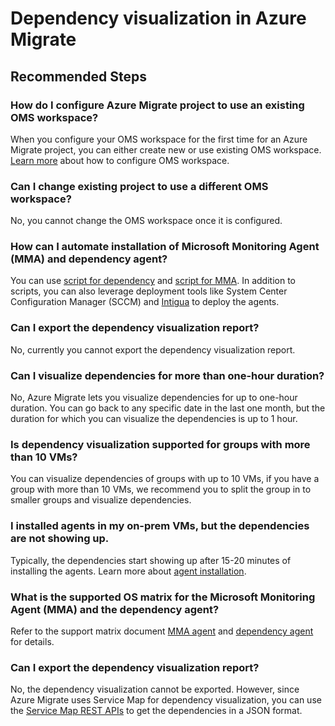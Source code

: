 <properties
	pageTitle="Dependency visualization in Azure Migrate"
	description="Issues and guidance regarding dependency visualization in Azure Migrate"
	service="microsoft.migrate"
	resource="projects"
	authors="shijojoy"
	ms.author="shijoy"
	displayOrder=""
	selfHelpType="generic"
	supportTopicIds="32631899"
	resourceTags=""
	productPesIds="16348"
	cloudEnvironments="public"
	articleId="3b90d80e-a991-4984-8f86-ddcd06a9a612"
/>

# Dependency visualization in Azure Migrate

## **Recommended Steps**

### **How do I configure Azure Migrate project to use an existing OMS workspace?**
When you configure your OMS workspace for the first time for an Azure Migrate project, you can either create new or use existing OMS workspace. [Learn more](https://docs.microsoft.com/azure/migrate/how-to-create-group-machine-dependencies#associate-a-log-analytics-workspace) about how to configure OMS workspace.

### **Can I change existing project to use a different OMS workspace?**
No, you cannot change the OMS workspace once it is configured.

### **How can I automate installation of Microsoft Monitoring Agent (MMA) and dependency agent?**
You can use [script for dependency](https://docs.microsoft.com/azure/monitoring/monitoring-service-map-configure#installation-script-examples) and [script for MMA](https://gallery.technet.microsoft.com/scriptcenter/Install-OMS-Agent-with-2c9c99ab). In addition to scripts, you can also leverage deployment tools like System Center Configuration Manager (SCCM) and [Intigua](https://www.intigua.com/getting-started-intigua-for-azure-migration) to deploy the agents.

### **Can I export the dependency visualization report?**
No, currently you cannot export the dependency visualization report. 

### **Can I visualize dependencies for more than one-hour duration?**
No, Azure Migrate lets you visualize dependencies for up to one-hour duration. You can go back to any specific date in the last one month, but the duration for which you can visualize the dependencies is up to 1 hour.

### **Is dependency visualization supported for groups with more than 10 VMs?**
You can visualize dependencies of groups with up to 10 VMs, if you have a group with more than 10 VMs, we recommend you to split the group in to smaller groups and visualize dependencies.

### **I installed agents in my on-prem VMs, but the dependencies are not showing up.**
Typically, the dependencies start showing up after 15-20 minutes of installing the agents. Learn more about [agent installation](https://docs.microsoft.com/azure/migrate/how-to-create-group-machine-dependencies#download-and-install-the-vm-agents). 

### **What is the supported OS matrix for the Microsoft Monitoring Agent (MMA) and the dependency agent?**
Refer to the support matrix document [MMA agent](https://docs.microsoft.com/azure/log-analytics/log-analytics-concept-hybrid#supported-windows-operating-systems) and [dependency agent](https://docs.microsoft.com/azure/monitoring/monitoring-service-map-configure#supported-windows-operating-systems) for details.

### **Can I export the dependency visualization report?**
No, the dependency visualization cannot be exported. However, since Azure Migrate uses Service Map for dependency visualization, you can use the [Service Map REST APIs](https://docs.microsoft.com/rest/api/servicemap/machines/listconnections) to get the dependencies in a JSON format.

